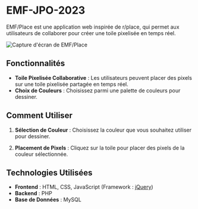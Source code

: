 # EMF-JPO-2023

EMF/Place est une application web inspirée de r/place, qui permet aux utilisateurs de collaborer pour créer une toile pixelisée en temps réel.

![Capture d'écran de EMF/Place](https://eggera.emf-informatique.ch/emfplace.png)

## Fonctionnalités

- **Toile Pixelisée Collaborative** : Les utilisateurs peuvent placer des pixels sur une toile pixelisée partagée en temps réel.
- **Choix de Couleurs** : Choisissez parmi une palette de couleurs pour dessiner.

## Comment Utiliser

1. **Sélection de Couleur** : Choisissez la couleur que vous souhaitez utiliser pour dessiner.

3. **Placement de Pixels** : Cliquez sur la toile pour placer des pixels de la couleur sélectionnée.

## Technologies Utilisées

- **Frontend** : HTML, CSS, JavaScript (Framework : [jQuery](https://jquery.com/))
- **Backend** : PHP
- **Base de Données** : MySQL
